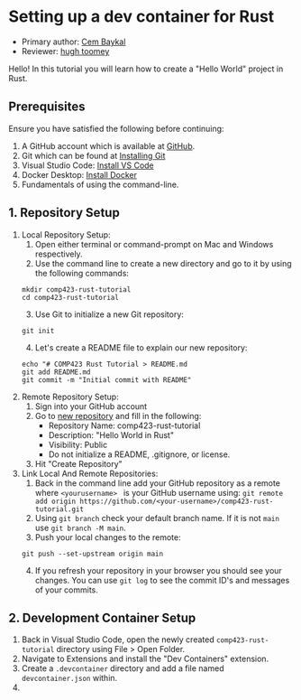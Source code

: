 # Setting up a dev container for Rust

* Primary author: [Cem Baykal](https://github.com/baykalcem)
* Reviewer: [hugh toomey](https://hughtoomey)

Hello! In this tutorial you will learn how to create a "Hello World" project in Rust.

## Prerequisites
Ensure you have satisfied the following before continuing:<br>
1. A GitHub account which is available at <a href="https://github.com">GitHub</a>.<br>
2. Git which can be found at  <a href="https://git-scm.com/book/en/v2/Getting-Started-Installing-Git">Installing Git</a> <br>
3. Visual Studio Code: <a href="https://code.visualstudio.com/">Install VS Code</a><br>
4. Docker Desktop: <a href="https://www.docker.com/products/docker-desktop/">Install Docker</a><br>
5. Fundamentals of using the command-line.

## 1. Repository Setup
1. Local Repository Setup:
    1. Open either terminal or command-prompt on Mac and Windows respectively. <br>
    2. Use the command line to create a new directory and go to it by using the following commands: <br>
    ```
    mkdir comp423-rust-tutorial
    cd comp423-rust-tutorial
    ```
    3. Use Git to initialize a new Git repository:
    ```
    git init
    ```
    4. Let's create a README file to explain our new repository:
    ```
    echo "# COMP423 Rust Tutorial > README.md
    git add README.md
    git commit -m "Initial commit with README"
    ```
2. Remote Repository Setup:
    1. Sign into your GitHub account
    2. Go to <a href="https://github.com/new">new repository</a> and fill in the following: <br>
        - Repository Name: comp423-rust-tutorial
        - Description: "Hello World in Rust"
        - Visibility: Public <br>
        - Do not initialize a README, .gitignore, or license.
    3. Hit "Create Repository"
3. Link Local And Remote Repositories:
    1. Back in the command line add your GitHub repository as a remote where ```<yourusername> ``` is your GitHub username using: 
    ```git remote add origin https://github.com/<your-username>/comp423-rust-tutorial.git```
    2. Using ```git branch``` check your default branch name. If it is not ```main``` use ```git branch -M main```.
    3. Push your local changes to the remote: 
    ```
    git push --set-upstream origin main
    ```
    4. If you refresh your repository in your browser you should see your changes. You can use ```git log``` to see the commit ID's and messages of your commits.
## 2. Development Container Setup
1. Back in Visual Studio Code, open the newly created ```comp423-rust-tutorial``` directory using File > Open Folder.
2. Navigate to Extensions and install the "Dev Containers" extension.
3. Create a ```.devcontainer``` directory and add a file named ```devcontainer.json``` within.
4. 
